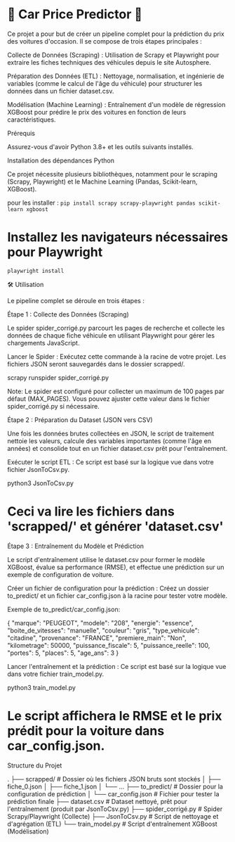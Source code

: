 # 🚗 **Car Price Predictor** 🚗

Ce projet a pour but de créer un pipeline complet pour la prédiction du prix des voitures d'occasion. Il se compose de trois étapes principales :

Collecte de Données (Scraping) : Utilisation de Scrapy et Playwright pour extraire les fiches techniques des véhicules depuis le site Autosphere.

Préparation des Données (ETL) : Nettoyage, normalisation, et ingénierie de variables (comme le calcul de l'âge du véhicule) pour structurer les données dans un fichier dataset.csv.

Modélisation (Machine Learning) : Entraînement d'un modèle de régression XGBoost pour prédire le prix des voitures en fonction de leurs caractéristiques.

Prérequis

Assurez-vous d'avoir Python 3.8+ et les outils suivants installés.

Installation des dépendances Python

Ce projet nécessite plusieurs bibliothèques, notamment pour le scraping (Scrapy, Playwright) et le Machine Learning (Pandas, Scikit-learn, XGBoost).

pour les installer : 
` pip install scrapy scrapy-playwright pandas scikit-learn xgboost `

# Installez les navigateurs nécessaires pour Playwright
` playwright install `


🛠️ Utilisation

Le pipeline complet se déroule en trois étapes :

Étape 1 : Collecte des Données (Scraping)

Le spider spider_corrigé.py parcourt les pages de recherche et collecte les données de chaque fiche véhicule en utilisant Playwright pour gérer les chargements JavaScript.

Lancer le Spider :
Exécutez cette commande à la racine de votre projet. Les fichiers JSON seront sauvegardés dans le dossier scrapped/.

scrapy runspider spider_corrigé.py


Note: Le spider est configuré pour collecter un maximum de 100 pages par défaut (MAX_PAGES). Vous pouvez ajuster cette valeur dans le fichier spider_corrigé.py si nécessaire.

Étape 2 : Préparation du Dataset (JSON vers CSV)

Une fois les données brutes collectées en JSON, le script de traitement nettoie les valeurs, calcule des variables importantes (comme l'âge en années) et consolide tout en un fichier dataset.csv prêt pour l'entraînement.

Exécuter le script ETL :
Ce script est basé sur la logique vue dans votre fichier JsonToCsv.py.

python3 JsonToCsv.py
# Ceci va lire les fichiers dans 'scrapped/' et générer 'dataset.csv'


Étape 3 : Entraînement du Modèle et Prédiction

Le script d'entraînement utilise le dataset.csv pour former le modèle XGBoost, évalue sa performance (RMSE), et effectue une prédiction sur un exemple de configuration de voiture.

Créer un fichier de configuration pour la prédiction :
Créez un dossier to_predict/ et un fichier car_config.json à la racine pour tester votre modèle.

Exemple de to_predict/car_config.json:

{
    "marque": "PEUGEOT",
    "modele": "208",
    "energie": "essence",
    "boite_de_vitesses": "manuelle",
    "couleur": "gris",
    "type_vehicule": "citadine",
    "provenance": "FRANCE",
    "premiere_main": "Non",
    "kilometrage": 50000,
    "puissance_fiscale": 5,
    "puissance_reelle": 100,
    "portes": 5,
    "places": 5,
    "age_ans": 3
}


Lancer l'entraînement et la prédiction :
Ce script est basé sur la logique vue dans votre fichier train_model.py.

python3 train_model.py
# Le script affichera le RMSE et le prix prédit pour la voiture dans car_config.json.


Structure du Projet

.
├── scrapped/                 # Dossier où les fichiers JSON bruts sont stockés
│   ├── fiche_0.json
│   ├── fiche_1.json
│   └── ...
├── to_predict/               # Dossier pour la configuration de prédiction
│   └── car_config.json       # Fichier pour tester la prédiction finale
├── dataset.csv               # Dataset nettoyé, prêt pour l'entraînement (produit par JsonToCsv.py)
├── spider_corrigé.py         # Spider Scrapy/Playwright (Collecte)
├── JsonToCsv.py              # Script de nettoyage et d'agrégation (ETL)
└── train_model.py            # Script d'entraînement XGBoost (Modélisation)
